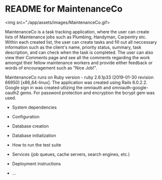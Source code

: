 # README for MaintenanceCo

<img src="./app/assets/images/MaintenanceCo.gif>

MaintenanceCo is a task tracking application, where the user can create lists of Maintenance jobs such as Plumbing, Handyman, Carpentry etc. Within each created list, the user can create tasks and fill out all neccessary information such as the client's name, priority status, summary, task description, and can check when the task is completed. The user can also view their Comments page and see all the comments regarding the work amongst their fellow maintenance workers and provide either feedback or words of encouragement such as "Nice Job!".

MaintenanceCo runs on Ruby version - ruby 2.6.1p33 (2019-01-30 revision 66950) [x86_64-linux]. The application was created using Rails 6.0.2.2. Google sign in was created utlizing the omniauth and omniauth-google-oauth2 gems. For password protection and encryption the bcrypt gem was used.


* System dependencies

* Configuration

* Database creation

* Database initialization

* How to run the test suite

* Services (job queues, cache servers, search engines, etc.)

* Deployment instructions

* ...
